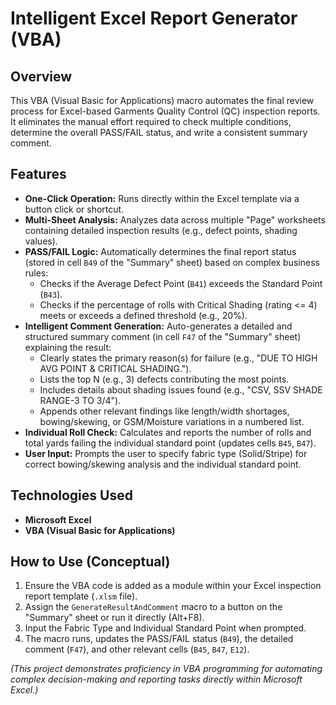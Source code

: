 # Intelligent Excel Report Generator (VBA)

## Overview

This VBA (Visual Basic for Applications) macro automates the final review process for Excel-based Garments Quality Control (QC) inspection reports. It eliminates the manual effort required to check multiple conditions, determine the overall PASS/FAIL status, and write a consistent summary comment.

## Features

* **One-Click Operation:** Runs directly within the Excel template via a button click or shortcut.
* **Multi-Sheet Analysis:** Analyzes data across multiple "Page" worksheets containing detailed inspection results (e.g., defect points, shading values).
* **PASS/FAIL Logic:** Automatically determines the final report status (stored in cell `B49` of the "Summary" sheet) based on complex business rules:
    * Checks if the Average Defect Point (`B41`) exceeds the Standard Point (`B43`).
    * Checks if the percentage of rolls with Critical Shading (rating <= 4) meets or exceeds a defined threshold (e.g., 20%).
* **Intelligent Comment Generation:** Auto-generates a detailed and structured summary comment (in cell `F47` of the "Summary" sheet) explaining the result:
    * Clearly states the primary reason(s) for failure (e.g., "DUE TO HIGH AVG POINT & CRITICAL SHADING.").
    * Lists the top N (e.g., 3) defects contributing the most points.
    * Includes details about shading issues found (e.g., "CSV, SSV SHADE RANGE-3 TO 3/4").
    * Appends other relevant findings like length/width shortages, bowing/skewing, or GSM/Moisture variations in a numbered list.
* **Individual Roll Check:** Calculates and reports the number of rolls and total yards failing the individual standard point (updates cells `B45`, `B47`).
* **User Input:** Prompts the user to specify fabric type (Solid/Stripe) for correct bowing/skewing analysis and the individual standard point.

## Technologies Used

* **Microsoft Excel**
* **VBA (Visual Basic for Applications)**

## How to Use (Conceptual)

1.  Ensure the VBA code is added as a module within your Excel inspection report template (`.xlsm` file).
2.  Assign the `GenerateResultAndComment` macro to a button on the "Summary" sheet or run it directly (Alt+F8).
3.  Input the Fabric Type and Individual Standard Point when prompted.
4.  The macro runs, updates the PASS/FAIL status (`B49`), the detailed comment (`F47`), and other relevant cells (`B45`, `B47`, `E12`).

*(This project demonstrates proficiency in VBA programming for automating complex decision-making and reporting tasks directly within Microsoft Excel.)*
